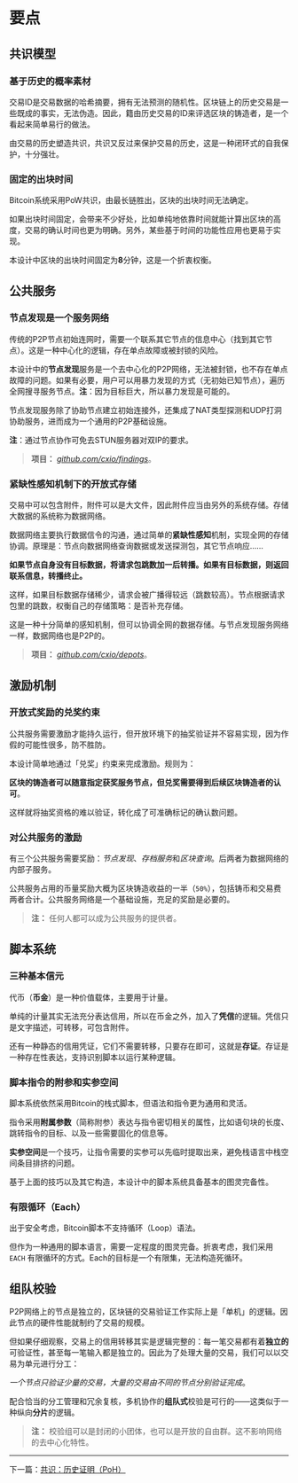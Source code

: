<!--
>
> 人，意识；AI，义识。<br>
> 前者有情，众生之属，后者蕴义，世间万物。虽理也，其善恶无别乎～……
>
-->

# 要点

## 共识模型

### 基于历史的概率素材

交易ID是交易数据的哈希摘要，拥有无法预测的随机性。区块链上的历史交易是一些既成的事实，无法伪造。因此，籍由历史交易的ID来评选区块的铸造者，是一个看起来简单易行的做法。

由交易的历史塑造共识，共识又反过来保护交易的历史，这是一种闭环式的自我保护，十分强壮。


### 固定的出块时间

Bitcoin系统采用PoW共识，由最长链胜出，区块的出块时间无法确定。

如果出块时间固定，会带来不少好处，比如单纯地依靠时间就能计算出区块的高度，交易的确认时间也更为明确。另外，某些基于时间的功能性应用也更易于实现。

本设计中区块的出块时间固定为**8**分钟，这是一个折衷权衡。



## 公共服务

### 节点发现是一个服务网络

传统的P2P节点初始连网时，需要一个联系其它节点的信息中心（找到其它节点）。这是一种中心化的逻辑，存在单点故障或被封锁的风险。

本设计中的**节点发现**服务是一个去中心化的P2P网络，无法被封锁，也不存在单点故障的问题。如果有必要，用户可以用暴力发现的方式（无初始已知节点），遍历全网搜寻服务节点。**注**：因为目标巨大，所以暴力发现是可能的。

节点发现服务除了协助节点建立初始连接外，还集成了NAT类型探测和UDP打洞协助服务，进而成为一个通用的P2P基础设施。

**注**：通过节点协作可免去STUN服务器对双IP的要求。

> **项目：**
> *[github.com/cxio/findings](https://github.com/cxio/findings)*。


### 紧缺性感知机制下的开放式存储

交易中可以包含附件，附件可以是大文件，因此附件应当由另外的系统存储。存储大数据的系统称为数据网络。

数据网络主要执行数据信令的沟通，通过简单的**紧缺性感知**机制，实现全网的存储协调。原理是：节点向数据网络查询数据或发送探测包，其它节点响应……

**如果节点自身没有目标数据，将请求包跳数加一后转播。如果有目标数据，则返回联系信息，转播终止。**

这样，如果目标数据存储稀少，请求会被广播得较远（跳数较高）。节点根据请求包里的跳数，权衡自己的存储策略：是否补充存储。

这是一种十分简单的感知机制，但可以协调全网的数据存储。与节点发现服务网络一样，数据网络也是P2P的。

> **项目：**
> *[github.com/cxio/depots](https://github.com/cxio/depots)*。



## 激励机制

### 开放式奖励的兑奖约束

公共服务需要激励才能持久运行，但开放环境下的抽奖验证并不容易实现，因为作假的可能性很多，防不胜防。

本设计简单地通过「兑奖」约束来完成激励。规则为：

**区块的铸造者可以随意指定获奖服务节点，但兑奖需要得到后续区块铸造者的认可**。

这样就将抽奖资格的难以验证，转化成了可准确标记的确认数问题。


### 对公共服务的激励

有三个公共服务需要奖励：*节点发现*、*存档服务*和*区块查询*。后两者为数据网络的内部子服务。

公共服务占用的币量奖励大概为区块铸造收益的一半（`50%`），包括铸币和交易费两者合计。公共服务网络是一个基础设施，充足的奖励是必要的。

> **注：**
> 任何人都可以成为公共服务的提供者。



## 脚本系统

### 三种基本信元

代币（**币金**）是一种价值载体，主要用于计量。

单纯的计量其实无法充分表达信用，所以在币金之外，加入了**凭信**的逻辑。凭信只是文字描述，可转移，可包含附件。

还有一种静态的信用凭证，它们不需要转移，只要存在即可，这就是**存证**。存证是一种存在性表达，支持识别脚本以运行某种逻辑。


### 脚本指令的附参和实参空间

脚本系统依然采用Bitcoin的栈式脚本，但语法和指令更为通用和灵活。

指令采用**附属参数**（简称附参）表达与指令密切相关的属性，比如语句块的长度、跳转指令的目标、以及一些需要固化的信息等。

**实参空间**是一个技巧，让指令需要的实参可以先临时提取出来，避免栈语言中栈空间条目排挤的问题。

基于上面的技巧以及其它构造，本设计中的脚本系统具备基本的图灵完备性。


### 有限循环（Each）

出于安全考虑，Bitcoin脚本不支持循环（Loop）语法。

但作为一种通用的脚本语言，需要一定程度的图灵完备。折衷考虑，我们采用`EACH` 有限循环的方式。Each的目标是一个有限集，无法构造死循环。



## 组队校验

P2P网络上的节点是独立的，区块链的交易验证工作实际上是「单机」的逻辑。因此节点的硬件性能就制约了交易的规模。

但如果仔细观察，交易上的信用转移其实是逻辑完整的：每一笔交易都有着**独立的**可验证性，甚至每一笔输入都是独立的。因此为了处理大量的交易，我们可以以交易为单元进行分工：

*一个节点只验证少量的交易，大量的交易由不同的节点分别验证完成*。

配合恰当的分工管理和冗余复核，多机协作的**组队式**校验是可行的——这类似于一种纵向**分片**的逻辑。

> **注：**
> 校验组可以是封闭的小团体，也可以是开放的自由群。这不影响网络的去中心化特性。



--------------------------------------------------------------------------

下一篇：[共识：历史证明（PoH）](1.共识-历史证明（PoH）.md)
